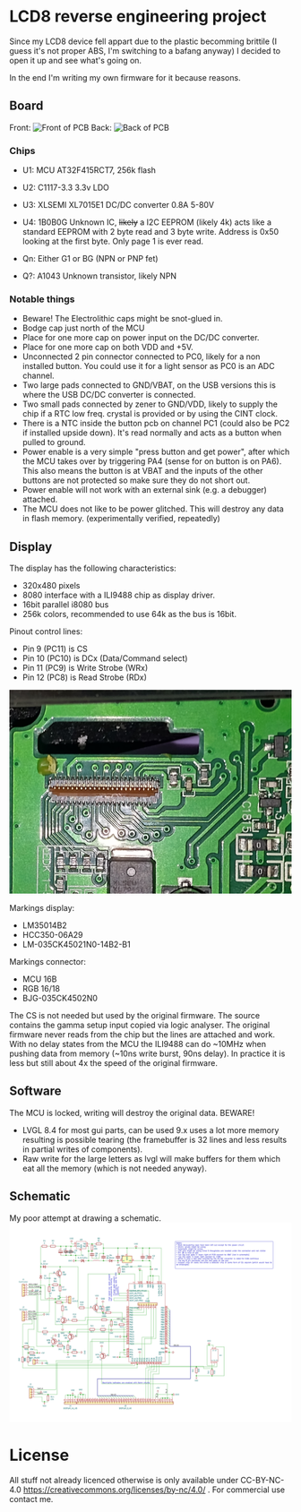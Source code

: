 # LCD8 reverse engineering project

Since my LCD8 device fell appart due to the plastic becomming brittile (I guess it's not proper ABS, I'm switching to a bafang anyway) I decided to open it up and see what's going on.

In the end I'm writing my own firmware for it because reasons.

## Board
Front:
![Front of PCB](https://github.com/consp/lcd8-re/blob/master/img/Front.png)
Back:
![Back of PCB](https://github.com/consp/lcd8-re/blob/master/img/Back-mirror.png)

### Chips

- U1: MCU AT32F415RCT7, 256k flash
- U2: C1117-3.3 3.3v LDO
- U3: XLSEMI XL7015E1 DC/DC converter 0.8A 5-80V
- U4: 1B0B0G Unknown IC, ~~likely~~ a I2C EEPROM (likely 4k) acts like a standard EEPROM with 2 byte read and 3 byte write. Address is 0x50 looking at the first byte. Only page 1 is ever read.

- Qn: Either G1 or BG (NPN or PNP fet)
- Q?: A1043 Unknown transistor, likely NPN

### Notable things
- Beware! The Electrolithic caps might be snot-glued in.
- Bodge cap just north of the MCU
- Place for one more cap on power input on the DC/DC converter.
- Place for one more cap on both VDD and +5V.
- Unconnected 2 pin connector connected to PC0, likely for a non installed button. You could use it for a light sensor as PC0 is an ADC channel.
- Two large pads connected to GND/VBAT, on the USB versions this is where the USB DC/DC converter is connected.
- Two small pads connected by zener to GND/VDD, likely to supply the chip if a RTC low freq. crystal is provided or by using the CINT clock.
- There is a NTC inside the button pcb on channel PC1 (could also be PC2 if installed upside down). It's read normally and acts as a button when pulled to ground.
- Power enable is a very simple "press button and get power", after which the MCU takes over by triggering PA4 (sense for on button is on PA6). This also means the button is at VBAT and the inputs of the other buttons are not protected so make sure they do not short out.
- Power enable will not work with an external sink (e.g. a debugger) attached. 
- The MCU does not like to be power glitched. This will destroy any data in flash memory. (experimentally verified, repeatedly)

## Display
The display has the following characteristics:
- 320x480 pixels
- 8080 interface with a ILI9488 chip as display driver.
- 16bit parallel i8080 bus
- 256k colors, recommended to use 64k as the bus is 16bit.

Pinout control lines:
- Pin 9 (PC11) is CS
- Pin 10 (PC10) is DCx (Data/Command select)
- Pin 11 (PC9) is Write Strobe (WRx)
- Pin 12 (PC8) is Read Strobe (RDx)

![LCD connector](https://github.com/consp/lcd8-re/blob/master/img/lcd_connector.jpg)

Markings display: 
- LM35014B2
- HCC350-06A29
- LM-035CK45021N0-14B2-B1

Markings connector:
- MCU 16B
- RGB 16/18
- BJG-035CK4502N0

The CS is not needed but used by the original firmware. The source contains the gamma setup input copied via logic analyser. The original firmware never reads from the chip but the lines are attached and work.
With no delay states from the MCU the ILI9488 can do ~10MHz when pushing data from memory (~10ns write burst, 90ns delay). In practice it is less but still about 4x the speed of the original firmware.

## Software
The MCU is locked, writing will destroy the original data. BEWARE!

* LVGL 8.4 for most gui parts, can be used 9.x uses a lot more memory resulting is possible tearing (the framebuffer is 32 lines and less results in partial writes of components).
* Raw write for the large letters as lvgl will make buffers for them which eat all the memory (which is not needed anyway).

## Schematic
My poor attempt at drawing a schematic.
![Schematic](https://github.com/consp/lcd8-re/blob/master/img/schematic.svg?raw=true)

# License
All stuff not already licenced otherwise is only available under CC-BY-NC-4.0 https://creativecommons.org/licenses/by-nc/4.0/ . For commercial use contact me.
